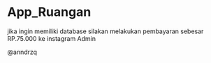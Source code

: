 # App_Ruangan
jika ingin memiliki database silakan melakukan pembayaran sebesar RP.75.000 ke instagram Admin

@anndrzq
